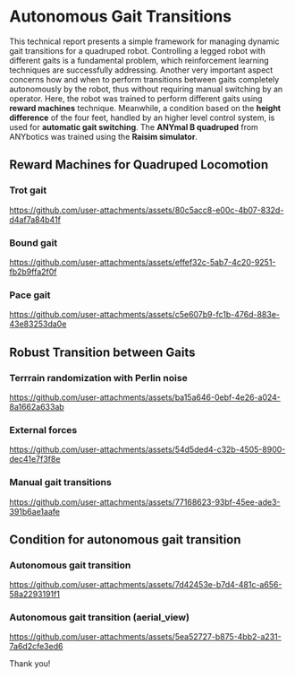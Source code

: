 # Autonomous Gait Transitions
This technical report presents a simple framework for managing dynamic gait transitions for a quadruped robot.
Controlling a legged robot with different gaits is a fundamental problem, which reinforcement learning techniques are
successfully addressing. Another very important aspect concerns how and when to perform transitions between gaits
completely autonomously by the robot, thus without requiring manual switching by an operator. Here, the robot was trained
to perform different gaits using **reward machines** technique. Meanwhile, a condition based on the **height difference** of the
four feet, handled by an higher level control system, is used for **automatic gait switching**. The **ANYmal B quadruped** from
ANYbotics was trained using the **Raisim simulator**.


## Reward Machines for Quadruped Locomotion

### Trot gait

https://github.com/user-attachments/assets/80c5acc8-e00c-4b07-832d-d4af7a84b41f

### Bound gait

https://github.com/user-attachments/assets/effef32c-5ab7-4c20-9251-fb2b9ffa2f0f

### Pace gait

https://github.com/user-attachments/assets/c5e607b9-fc1b-476d-883e-43e83253da0e


## Robust Transition between Gaits


### Terrrain randomization with Perlin noise

https://github.com/user-attachments/assets/ba15a646-0ebf-4e26-a024-8a1662a633ab

### External forces

https://github.com/user-attachments/assets/54d5ded4-c32b-4505-8900-dec41e7f3f8e

### Manual gait transitions

https://github.com/user-attachments/assets/77168623-93bf-45ee-ade3-391b6ae1aafe


## Condition for autonomous gait transition


### Autonomous gait transition

https://github.com/user-attachments/assets/7d42453e-b7d4-481c-a656-58a2293191f1

### Autonomous gait transition (aerial_view)

https://github.com/user-attachments/assets/5ea52727-b875-4bb2-a231-7a6d2cfe3ed6



Thank you!
